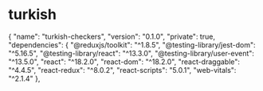 # turkish
{
  "name": "turkish-checkers",
  "version": "0.1.0",
  "private": true,
  "dependencies": {
    "@reduxjs/toolkit": "^1.8.5",
    "@testing-library/jest-dom": "^5.16.5",
    "@testing-library/react": "^13.3.0",
    "@testing-library/user-event": "^13.5.0",
    "react": "^18.2.0",
    "react-dom": "^18.2.0",
    "react-draggable": "^4.4.5",
    "react-redux": "^8.0.2",
    "react-scripts": "5.0.1",
    "web-vitals": "^2.1.4"
  },
